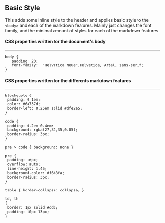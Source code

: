 ## Basic Style

This adds some inline style to the header and applies basic style to the `<body>` and each of the markdown features. Mainly just changes the font family, and the minimal amount of styles for each of the markdown features.

#### CSS properties written for the document's body
---
```
body { 
   padding: 20; 
   font-family:  "Helvetica Neue",Helvetica, Arial, sans-serif;
} 
```

#### CSS properties written for the differents markdown features
---
```
blockquote { 
 padding: 0 1em; 
 color: #6a737d; 
 border-left: 0.25em solid #dfe2e5;
} 
 
code {
 padding: 0.2em 0.4em; 
 background: rgba(27,31,35,0.05); 
 border-radius: 3px;
}
 
pre > code { background: none }
 
pre { 
 padding: 16px; 
 overflow: auto; 
 line-height: 1.45; 
 background-color: #f6f8fa; 
 border-radius: 3px; 
} 
 
table { border-collapse: collapse; }
 
td, th 
{  
 border: 1px solid #ddd; 
 padding: 10px 13px; 
}
```